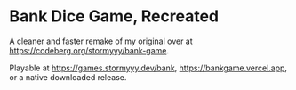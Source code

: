 # Bank Dice Game, Recreated
A cleaner and faster remake of my original over at https://codeberg.org/stormyyy/bank-game.

Playable at https://games.stormyyy.dev/bank, https://bankgame.vercel.app, or a native downloaded release.